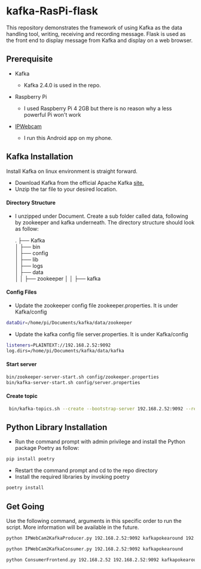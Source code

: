 # kafka-RasPi-flask

This repository demonstrates the framework of using Kafka as the data handling tool, writing, receiving and recording message.
Flask is used as the front end to display message from Kafka and display on a web browser. 

## Prerequisite
- Kafka
    - Kafka 2.4.0 is used in the repo. 
- Raspberry Pi
    - I used Raspberry Pi 4 2GB but there is no reason why a less powerful Pi won't work 

- [IPWebcam](https://play.google.com/store/apps/details?id=com.pas.webcam&hl=en_GB) 
    - I run this Android app on my phone.  
    
## Kafka Installation 
Install Kafka on linux environment is straight forward. 
- Download Kafka from the official Apache Kafka [site.](https://kafka.apache.org/downloads) 
- Unzip the tar file to your desired location.  
#### Directory Structure
- I unzipped under Document. Create a sub folder called data, following by zookeeper and kafka underneath.
  The directory structure should look as follow: 


    .
    ├── Kafka                    
    │   ├── bin              
    │   ├── config           
    │   ├── lib             
    │   ├── logs            
    │   ├── data            
    │   │   ├── zookeeper
    │   │   ├── kafka
            
            
#### Config Files
- Update the zookeeper config file zookeeper.properties. It is under Kafka/config
```bash
dataDir=/home/pi/Documents/kafka/data/zookeeper
```
   
- Update the kafka config file server.properties. It is under Kafka/config
```bash
listeners=PLAINTEXT://192.168.2.52:9092
log.dirs=/home/pi/Documents/kafka/data/kafka
```
#### Start server
```bash
bin/zookeeper-server-start.sh config/zookeeper.properties 
bin/kafka-server-start.sh config/server.properties
```

#### Create topic
```bash
 bin/kafka-topics.sh --create --bootstrap-server 192.168.2.52:9092 --replication-factor 1 --partitions 1 --topic kfakapokearound  
```
      
## Python Library Installation 
- Run the command prompt with admin privilege and install the Python package Poetry as follow: 
```bash
pip install poetry
```
- Restart the command prompt and cd to the repo directory 
- Install the required libraries by invoking poetry 
```bash
poetry install 
``` 
## Get Going
Use the following command, arguments in this specific order to run the script.
More information will be available in the future.  

 ```bash
 python IPWebCam2KafkaProducer.py 192.168.2.52:9092 kafkapokearound 192.168.2.241 
```


 ```bash
 python IPWebCam2KafkaConsumer.py 192.168.2.52:9092 kafkapokearound 
```


```bash
python ConsumerFrontend.py 192.168.2.52 192.168.2.52:9092 kafkapokearound
```